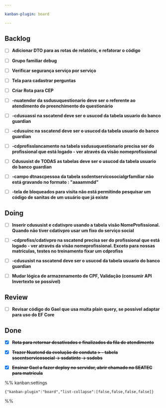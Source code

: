 ```yaml
---

kanban-plugin: board

---
```


## Backlog

- [ ] **Adicionar DTO para as rotas de relatório, e refatorar o código**
- [ ] **Grupo familiar debug**
- [ ] **Verificar segurança serviço por serviço**
- [ ] **Tela para cadastrar perguntas**
- [ ] **Criar Rota para CEP**
- [ ] **-nuatendor da ssdusuquestionario deve ser o referente ao atendimento do preenchimento do questionário**
- [ ] **-cdusuassi na sscatend deve ser o usucod da tabela usuario do banco guardian**
- [ ] **-cdusuinc na sscatend deve ser o usucod da tabela usuario do banco guardian**
- [ ] **-cdprofisslancamento na tabela ssdusuquestionario precisa ser do profissional que está logado - ver através da visão nomeprofissional**
- [ ] **Cdususist de TODAS as tabelas deve ser o usucod da tabela usuario do banco guardian**
- [ ] **-campo dtnascpessoa da tabela ssdentservicosocialgrfamiliar não está gravando no formato : "aaaammdd"**
- [ ] **-tela de bloqueados para visita não está permitindo pesquisar um código de sanitas de um usuário que já existe**


## Doing

- [ ] **Inserir cdususist e cdativpro usando a tabela visão NomeProfissional. Quando não tiver cdativpro usar um fixo do serviço social**
- [ ] **-cdprofiss/cdativpro na sscatend precisa ser do profissional que está logado - ver através da visão nomeprofissional. Exceto para nossas matrículas, testes no treinamento fixar um cdprofiss**
- [ ] **-cdususist na sscatend deve ser o usucod da tabela usuario do banco guardian**
- [ ] **Mudar lógica de armazenamento de CPF, Validação (consumir API Invertexto se possível)**


## Review

- [ ] **Revisar código do Gael que usa muita plain query, se possível adaptar para uso do EF Core**


## Done

- [x] ~~**Rota para retornar desativados e finalizados da fila de atendimento**~~
- [x] ~~**Trazer Nuatend da evolução de conduta > - tabela sscentservicosocial -> ssdatinte -> ssdobs**~~
- [x] ~~**Ensinar Gael a fazer deploy no servidor, abrir chamado no SEATEC para matrícula**~~




%% kanban:settings
```
{"kanban-plugin":"board","list-collapse":[false,false,false,false]}
```
%%